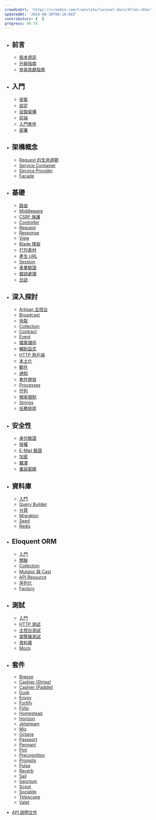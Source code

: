 ```yaml
---
crowdinUrl: 'https://crowdin.com/translate/laravel-docs/47/en-zhtw'
updatedAt: '2024-06-30T08:18:00Z'
contributors: {  }
progress: 94.74
---
```


- ## ​前言
  
  - [版本資訊](/docs/{{version}}/releases)
  - [升級指南](/docs/{{version}}/upgrade)
  - [參與貢獻指南](/docs/{{version}}/contributions)
  
- ## 入門
  
  - [安裝](/docs/{{version}}/installation)
  - [設定](/docs/{{version}}/configuration)
  - [目錄架構](/docs/{{version}}/structure)
  - [前端](/docs/{{version}}/frontend)
  - [入門套件](/docs/{{version}}/starter-kits)
  - [部署](/docs/{{version}}/deployment)
  
- ## 架構概念
  
  - [Request 的生命週期](/docs/{{version}}/lifecycle)
  - [Service Container](/docs/{{version}}/container)
  - [Service Provider](/docs/{{version}}/providers)
  - [Facade](/docs/{{version}}/facades)
  
- ## 基礎
  
  - [路由](/docs/{{version}}/routing)
  - [Middleware](/docs/{{version}}/middleware)
  - [CSRF 保護](/docs/{{version}}/csrf)
  - [Controller](/docs/{{version}}/controllers)
  - [Request](/docs/{{version}}/requests)
  - [Response](/docs/{{version}}/responses)
  - [View](/docs/{{version}}/views)
  - [Blade 樣板](/docs/{{version}}/blade)
  - [打包素材](/docs/{{version}}/vite)
  - [產生 URL](/docs/{{version}}/urls)
  - [Session](/docs/{{version}}/session)
  - [表單驗證](/docs/{{version}}/validation)
  - [錯誤處理](/docs/{{version}}/errors)
  - [日誌](/docs/{{version}}/logging)
  
- ## 深入探討
  
  - [Artisan 主控台](/docs/{{version}}/artisan)
  - [Broadcast](/docs/{{version}}/broadcasting)
  - [快取](/docs/{{version}}/cache)
  - [Collection](/docs/{{version}}/collections)
  - [Contract](/docs/{{version}}/contracts)
  - [Event](/docs/{{version}}/events)
  - [檔案儲存](/docs/{{version}}/filesystem)
  - [輔助函式](/docs/{{version}}/helpers)
  - [HTTP 用戶端](/docs/{{version}}/http-client)
  - [本土化](/docs/{{version}}/localization)
  - [郵件](/docs/{{version}}/mail)
  - [通知](/docs/{{version}}/notifications)
  - [套件開發](/docs/{{version}}/packages)
  - [Processes](/docs/{{version}}/processes)
  - [佇列](/docs/{{version}}/queues)
  - [頻率限制](/docs/{{version}}/rate-limiting)
  - [Strings](/docs/{{version}}/strings)
  - [任務排程](/docs/{{version}}/scheduling)
  
- ## 安全性
  
  - [身份驗證](/docs/{{version}}/authentication)
  - [授權](/docs/{{version}}/authorization)
  - [E-Mail 驗證](/docs/{{version}}/verification)
  - [加密](/docs/{{version}}/encryption)
  - [雜湊](/docs/{{version}}/hashing)
  - [重設密碼](/docs/{{version}}/passwords)
  
- ## 資料庫
  
  - [入門](/docs/{{version}}/database)
  - [Query Builder](/docs/{{version}}/queries)
  - [分頁](/docs/{{version}}/pagination)
  - [Migration](/docs/{{version}}/migrations)
  - [Seed](/docs/{{version}}/seeding)
  - [Redis](/docs/{{version}}/redis)
  
- ## Eloquent ORM
  
  - [入門](/docs/{{version}}/eloquent)
  - [關聯](/docs/{{version}}/eloquent-relationships)
  - [Collection](/docs/{{version}}/eloquent-collections)
  - [Mutator 與 Cast](/docs/{{version}}/eloquent-mutators)
  - [API Resource](/docs/{{version}}/eloquent-resources)
  - [序列化](/docs/{{version}}/eloquent-serialization)
  - [Factory](/docs/{{version}}/eloquent-factories)
  
- ## 測試
  
  - [入門](/docs/{{version}}/testing)
  - [HTTP 測試](/docs/{{version}}/http-tests)
  - [主控台測試](/docs/{{version}}/console-tests)
  - [瀏覽器測試](/docs/{{version}}/dusk)
  - [資料庫](/docs/{{version}}/database-testing)
  - [Mock](/docs/{{version}}/mocking)
  
- ## 套件
  
  - [Breeze](/docs/{{version}}/starter-kits#laravel-breeze)
  - [Cashier (Stripe)](/docs/{{version}}/billing)
  - [Cashier (Paddle)](/docs/{{version}}/cashier-paddle)
  - [Dusk](/docs/{{version}}/dusk)
  - [Envoy](/docs/{{version}}/envoy)
  - [Fortify](/docs/{{version}}/fortify)
  - [Folio](/docs/{{version}}/folio)
  - [Homestead](/docs/{{version}}/homestead)
  - [Horizon](/docs/{{version}}/horizon)
  - [Jetstream](https://jetstream.laravel.com)
  - [Mix](/docs/{{version}}/mix)
  - [Octane](/docs/{{version}}/octane)
  - [Passport](/docs/{{version}}/passport)
  - [Pennant](/docs/{{version}}/pennant)
  - [Pint](/docs/{{version}}/pint)
  - [Precognition](/docs/{{version}}/precognition)
  - [Prompts](/docs/{{version}}/prompts)
  - [Pulse](/docs/{{version}}/pulse)
  - [Reverb](/docs/{{version}}/reverb)
  - [Sail](/docs/{{version}}/sail)
  - [Sanctum](/docs/{{version}}/sanctum)
  - [Scout](/docs/{{version}}/scout)
  - [Socialite](/docs/{{version}}/socialite)
  - [Telescope](/docs/{{version}}/telescope)
  - [Valet](/docs/{{version}}/valet)
  
- [API 說明文件](/api/master)

